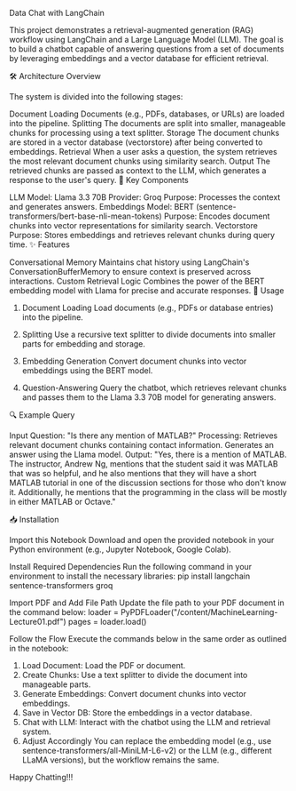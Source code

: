 Data Chat with LangChain

This project demonstrates a retrieval-augmented generation (RAG) workflow using LangChain and a Large Language Model (LLM). The goal is to build a chatbot capable of answering questions from a set of documents by leveraging embeddings and a vector database for efficient retrieval.

🛠️ Architecture Overview

The system is divided into the following stages:

Document Loading
Documents (e.g., PDFs, databases, or URLs) are loaded into the pipeline.
Splitting
The documents are split into smaller, manageable chunks for processing using a text splitter.
Storage
The document chunks are stored in a vector database (vectorstore) after being converted to embeddings.
Retrieval
When a user asks a question, the system retrieves the most relevant document chunks using similarity search.
Output
The retrieved chunks are passed as context to the LLM, which generates a response to the user's query.
🔑 Key Components

LLM
Model: Llama 3.3 70B
Provider: Groq
Purpose: Processes the context and generates answers.
Embeddings
Model: BERT
(sentence-transformers/bert-base-nli-mean-tokens)
Purpose: Encodes document chunks into vector representations for similarity search.
Vectorstore
Purpose: Stores embeddings and retrieves relevant chunks during query time.
✨ Features

Conversational Memory
Maintains chat history using LangChain's ConversationBufferMemory to ensure context is preserved across interactions.
Custom Retrieval Logic
Combines the power of the BERT embedding model with Llama for precise and accurate responses.
🚀 Usage

1. Document Loading
Load documents (e.g., PDFs or database entries) into the pipeline.

2. Splitting
Use a recursive text splitter to divide documents into smaller parts for embedding and storage.

3. Embedding Generation
Convert document chunks into vector embeddings using the BERT model.

4. Question-Answering
Query the chatbot, which retrieves relevant chunks and passes them to the Llama 3.3 70B model for generating answers.

🔍 Example Query

Input Question:
"Is there any mention of MATLAB?"
Processing:
Retrieves relevant document chunks containing contact information.
Generates an answer using the Llama model.
Output:
"Yes, there is a mention of MATLAB. The instructor, Andrew Ng, mentions that the student said it was MATLAB that was so helpful, and he also mentions that they will have a short MATLAB tutorial in one of the discussion sections for those who don't know it. Additionally, he mentions that the programming in the class will be mostly in either MATLAB or Octave."

📥 Installation

Import this Notebook
Download and open the provided notebook in your Python environment (e.g., Jupyter Notebook, Google Colab).

Install Required Dependencies
Run the following command in your environment to install the necessary libraries:
pip install langchain sentence-transformers groq

Import PDF and Add File Path
Update the file path to your PDF document in the command below:
loader = PyPDFLoader("/content/MachineLearning-Lecture01.pdf")
pages = loader.load()

Follow the Flow
Execute the commands below in the same order as outlined in the notebook:
1. Load Document: Load the PDF or document.
2. Create Chunks: Use a text splitter to divide the document into manageable parts.
3. Generate Embeddings: Convert document chunks into vector embeddings.
4. Save in Vector DB: Store the embeddings in a vector database.
5. Chat with LLM: Interact with the chatbot using the LLM and retrieval system.
6. Adjust Accordingly
You can replace the embedding model (e.g., use sentence-transformers/all-MiniLM-L6-v2) or the LLM (e.g., different LLaMA versions), but the workflow remains the same.


Happy Chatting!!!

